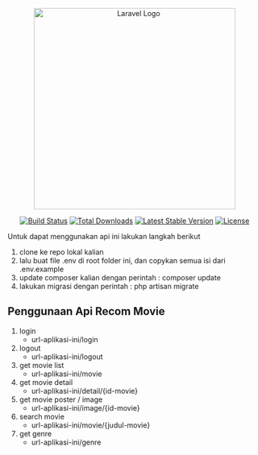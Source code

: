 <p align="center"><a href="https://laravel.com" target="_blank"><img src="https://raw.githubusercontent.com/laravel/art/master/logo-lockup/5%20SVG/2%20CMYK/1%20Full%20Color/laravel-logolockup-cmyk-red.svg" width="400" alt="Laravel Logo"></a></p>

<p align="center">
<a href="https://github.com/laravel/framework/actions"><img src="https://github.com/laravel/framework/workflows/tests/badge.svg" alt="Build Status"></a>
<a href="https://packagist.org/packages/laravel/framework"><img src="https://img.shields.io/packagist/dt/laravel/framework" alt="Total Downloads"></a>
<a href="https://packagist.org/packages/laravel/framework"><img src="https://img.shields.io/packagist/v/laravel/framework" alt="Latest Stable Version"></a>
<a href="https://packagist.org/packages/laravel/framework"><img src="https://img.shields.io/packagist/l/laravel/framework" alt="License"></a>
</p>

Untuk dapat menggunakan api ini lakukan langkah berikut
1. clone ke repo lokal kalian
2. lalu buat file .env di root folder ini, dan copykan semua isi dari .env.example
3. update composer kalian dengan perintah : composer update
4. lakukan migrasi dengan perintah : php artisan migrate

## Penggunaan Api Recom Movie

1. login <br>
    - url-aplikasi-ini/login
2. logout <br>
    - url-aplikasi-ini/logout
3. get movie list <br>
    - url-aplikasi-ini/movie
3. get movie detail <br>
    - url-aplikasi-ini/detail/{id-movie}
4. get movie poster / image <br>
    - url-aplikasi-ini/image/{id-movie}
5. search movie <br>
    - url-aplikasi-ini/movie/{judul-movie}
7. get genre <br>
    - url-aplikasi-ini/genre
    




